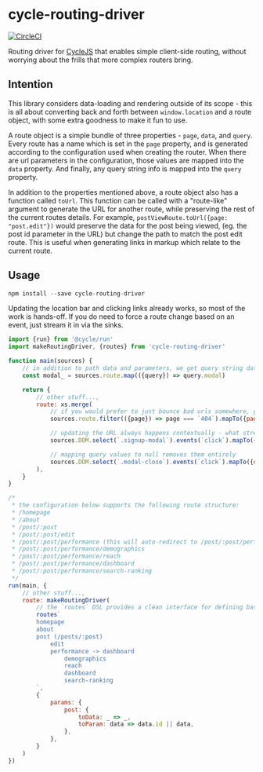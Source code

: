 cycle-routing-driver
====================

[![CircleCI](https://circleci.com/gh/tshelburne/cycle-routing-driver.svg?style=svg)](https://circleci.com/gh/tshelburne/cycle-routing-driver)

Routing driver for [CycleJS](https://cycle.js.org/) that enables simple client-side routing, without worrying about
the frills that more complex routers bring.

## Intention

This library considers data-loading and rendering outside of its scope - this is all about converting back and forth
between `window.location` and a route object, with some extra goodness to make it fun to use.

A route object is a simple bundle of three properties - `page`, `data`, and `query`. Every route has a name which is set
in the `page` property, and is generated according to the configuration used when creating the router. When there are url
parameters in the configuration, those values are mapped into the `data` property. And finally, any query string info is
mapped into the `query` property.

In addition to the properties mentioned above, a route object also has a function called `toUrl`. This function can be
called with a "route-like" argument to generate the URL for another route, while preserving the rest of the current routes
details. For example, `postViewRoute.toUrl({page: "post.edit"})` would preserve the data for the post being viewed, (eg. the
post id parameter in the URL) but change the path to match the post edit route. This is useful when generating links in
markup which relate to the current route.

## Usage

```js
npm install --save cycle-routing-driver
```

Updating the location bar and clicking links already works, so most of the work is hands-off. If you do need
to force a route change based on an event, just stream it in via the sinks.

```js
import {run} from '@cycle/run'
import makeRoutingDriver, {routes} from 'cycle-routing-driver'

function main(sources) {
	// in addition to path data and parameters, we get query string data so your page can render accordingly
	const modal_ = sources.route.map(({query}) => query.modal)

	return {
		// other stuff...,
		route: xs.merge(
			// if you would prefer to just bounce bad urls somewhere, you can!
			sources.route.filter(({page}) => page === `404`).mapTo({page: `homepage`}),

			// updating the URL always happens contextually - what streams through is reduced into the existing route
			sources.DOM.select(`.signup-modal`).events(`click`).mapTo({query: {modal: `signup`}}),

			// mapping query values to null removes them entirely
			sources.DOM.select(`.modal-close`).events(`click`).mapTo({query: {modal: null}}),
		),
	}
}

/*
 * the configuration below supports the following route structure:
 * /homepage
 * /about
 * /post/:post
 * /post/:post/edit
 * /post/:post/performance (this will auto-redirect to /post/:post/performance/dashboard)
 * /post/:post/performance/demographics
 * /post/:post/performance/reach
 * /post/:post/performance/dashboard
 * /post/:post/performance/search-ranking
 */
run(main, {
	// other stuff...,
	route: makeRoutingDriver(
		// the `routes` DSL provides a clean interface for defining basic routes
		routes`
		homepage
		about
		post (/posts/:post)
			edit
			performance -> dashboard
				demographics
				reach
				dashboard
				search-ranking
		`,
		{
			params: {
				post: {
					toData: _ => _,
					toParam: data => data.id || data,
				},
			},
		}
	)
})
```
